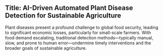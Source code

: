 
## Title: AI-Driven Automated Plant Disease Detection for Sustainable Agriculture

Plant diseases present a profound challenge to global food security, leading to significant economic losses, particularly for small-scale farmers. With food demand escalating, traditional detection methods—typically manual, slow, and prone to human error—undermine timely interventions and the broader goals of sustainable agriculture.
